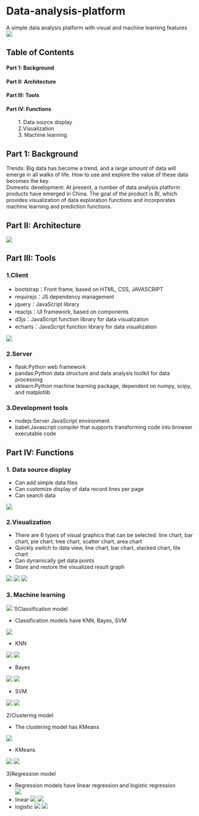 # Data-analysis-platform
A simple data analysis platform with visual and machine learning features  
![](ResaultPic/main.png)
  
  
  
## Table of Contents  
#### Part 1: Background  
#### Part II: Architecture  
#### Part III: Tools  
#### Part IV: Functions  
&emsp;&emsp; 1. Data source display  
&emsp;&emsp; 2.Visualization  
&emsp;&emsp; 3. Machine learning  
  
  
## Part 1: Background  
Trends: Big data has become a trend, and a large amount of data will emerge in all walks of life. How to use and explore the value of these data becomes the key.  
Domestic development: At present, a number of data analysis platform products have emerged in China. The goal of the product is BI, which provides visualization of data exploration functions and incorporates machine learning and prediction functions.  
  
  
## Part II: Architecture  
![](ResaultPic/Architecture.png)


## Part III: Tools    
### 1.Client  
* bootstrap：Front frame, based on HTML, CSS, JAVASCRIPT  
* requirejs：JS dependency management  
* jquery：JavaScript library  
* reactjs：UI framework, based on components  
* d3js：JavaScript function library for data visualization  
* echarts：JavaScript function library for data visualization  
  
    
![](ResaultPic/Client.png)
  
### 2.Server 
* flask:Python web framework  
* pandas:Python data structure and data analysis toolkit for data processing  
* sklearn:Python machine learning package, dependent on numpy, scipy, and matplotlib  

### 3.Development tools
* nodejs:Server JavaScript environment  
* babel:Javascript compiler that supports transforming code into browser executable code  


## Part IV: Functions 

### 1. Data source display  
* Can add simple data files  
* Can customize display of data record lines per page  
* Can search data  
  
  
  
![](ResaultPic/data.png)

### 2.Visualization  
* There are 6 types of visual graphics that can be selected: line chart, bar chart, pie chart, tree chart, scatter chart, area chart  
* Quickly switch to data view, line chart, bar chart, stacked chart, tile chart  
* Can dynamically get data points  
* Store and restore the visualized result graph    
  
  
  
![](ResaultPic/viz1.png)
![](ResaultPic/viz2.png)
![](ResaultPic/viz3.png)

### 3. Machine learning  

![](ResaultPic/ml.png)
1)Classification model  
* Classification models have KNN, Bayes, SVM  
  
  
  
![](ResaultPic/ml-CLS.png)
* KNN  
  
  
  
![](ResaultPic/ml-KNN-viz.png)
![](ResaultPic/ml-KNN-pre.png)
* Bayes  
  
  
  
![](ResaultPic/ml-Bayes-viz.png)
![](ResaultPic/ml-Bayes-pre.png)
* SVM  
  
  
  
![](ResaultPic/ml-SVM-viz.png)
![](ResaultPic/ml-SVM-pre.png)


2)Clustering model  
* The clustering model has KMeans    
  
  
  
![](ResaultPic/ml-CLU.png)
  
* KMeans  
  
  
  
![](ResaultPic/ml-KMeans-viz.png)
![](ResaultPic/ml-KMeans-pre.png)


3)Regression model  
* Regression models have linear regression and logistic regression  
![](ResaultPic/ml-REG.png)
* linear
![](ResaultPic/ml-linear-viz.png)
![](ResaultPic/ml-linear-pre.png)
* logistic
![](ResaultPic/ml-logistic-viz.png)
![](ResaultPic/ml-logistic-pre.png)






